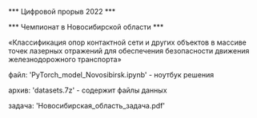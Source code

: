 *** Цифровой прорыв 2022 *** 

*** Чемпионат в Новосибирской области ***

«Классификация опор контактной сети и других объектов в массиве точек лазерных отражений для обеспечения безопасности движения железнодорожного  транспорта»


файл: 'PyTorch_model_Novosibirsk.ipynb' - ноутбук решения

архив: 'datasets.7z' - содержит файлы данных

задача: 'Новосибирская_область_задача.pdf' 
